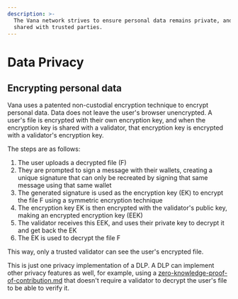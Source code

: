 ```yaml
---
description: >-
  The Vana network strives to ensure personal data remains private, and is only
  shared with trusted parties.
---
```


# Data Privacy

## Encrypting personal data

Vana uses a patented non-custodial encryption technique to encrypt personal data. Data does not leave the user's browser unencrypted. A user's file is encrypted with their own encryption key, and when the encryption key is shared with a validator, that encryption key is encrypted with a validator's encryption key.&#x20;

The steps are as follows:

1. The user uploads a decrypted file (F)
2. They are prompted to sign a message with their wallets, creating a unique signature that can only be recreated by signing that same message using that same wallet
3. The generated signature is used as the encryption key (EK) to encrypt the file F using a symmetric encryption technique
4. The encryption key EK is then encrypted with the validator's public key, making an encrypted encryption key (EEK)
5. The validator receives this EEK, and uses their private key to decrypt it and get back the EK
6. The EK is used to decrypt the file F

This way, only a trusted validator can see the user's encrypted file.&#x20;

This is just one privacy implementation of a DLP. A DLP can implement other privacy features as well, for example, using a [zero-knowledge-proof-of-contribution.md](../proof-of-contribution/zero-knowledge-proof-of-contribution.md "mention") that doesn't require a validator to decrypt the user's file to be able to verify it.&#x20;

